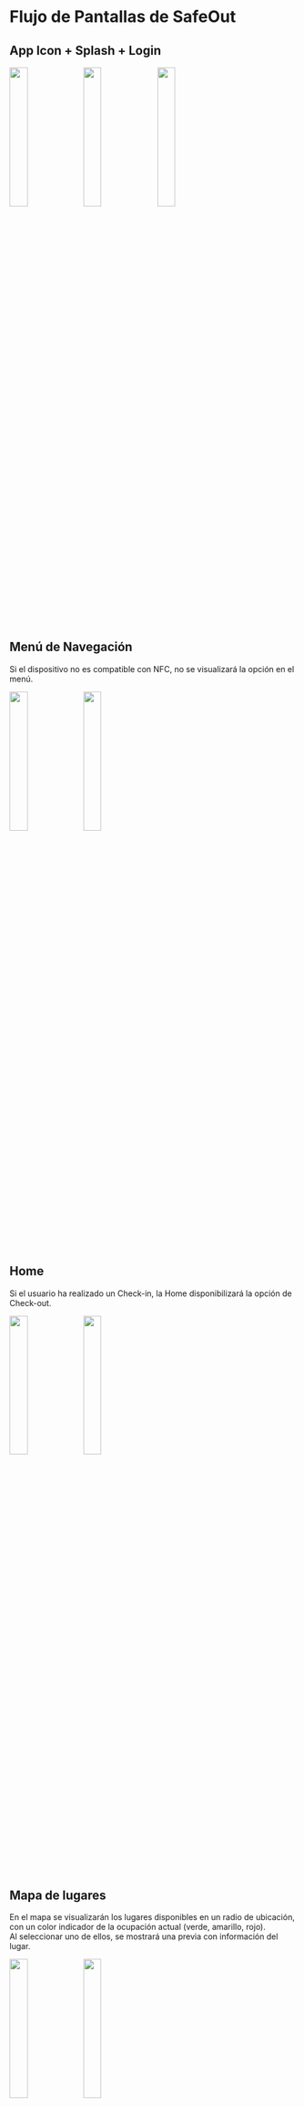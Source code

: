 # Flujo de Pantallas de SafeOut

## App Icon + Splash + Login
<p float="left">
<img src="0-safeout-icon.png" width="25%">
<img src="0-safeout-splash.png" width="25%">
<img src="1-login.png" width="25%">
</p>


## Menú de Navegación
Si el dispositivo no es compatible con NFC, no se visualizará la opción en el menú.
<p float="left">
<img src="2-menu.png" width="25%">
<img src="2-menu-nonfc.png" width="25%">
</p>

## Home 
Si el usuario ha realizado un Check-in, la Home disponibilizará la opción de Check-out.
<p float="left">
<img src="3-home-a.png" width="25%">
<img src="3-home-b.png" width="25%">
</p>

## Mapa de lugares 
En el mapa se visualizarán los lugares disponibles en un radio de ubicación, con un color indicador de la ocupación actual (verde, amarillo, rojo).\
Al seleccionar uno de ellos, se mostrará una previa con información del lugar.
<p float="left">
<img src="4-map.png" width="25%">
<img src="4-map-a.png" width="25%">
</p>

## Detalle de lugar
<img src="5-place-detail.png" width="25%">

## Buscar lugares

## Check IN
### QR
<p float="left">
<img src="7-checkin-qr.png" width="20%">
<img src="7-checkin-qr-detail.png" width="20%">
<img src="7-checkin-qr-success.png" width="20%">
</p>

### NFC
<p float="left">
<img src="7-checkin-nfc.png" width="20%">
<img src="7-checkin-nfc-detail.png" width="20%">
<img src="7-checkin-nfc-success.png" width="20%">
</p>

## Check OUT
### QR
<p float="left">
<img src="7-checkout-qr.png" width="20%">
<img src="7-checkout-qr-success.png" width="20%">
</p>

### NFC
<p float="left">
<img src="7-checkout-nfc.png" width="20%">
<img src="7-checkout-nfc-success.png" width="20%">
</p>

## Errores Checkin / Checkout

<p float="left">
<img src="7-checkin-qr-error.png" width="20%">
<img src="7-checkin-qr-error-2.png" width="20%">
<img src="7-checkout-qr-error.png" width="20%">
</p>


## Ver info
### QR
<p float="left">
<img src="8-info.png" width="20%">
<img src="8-info-detail.png" width="20%">
</p>

## Reservas
<p float="left">
<img src="9-reservation-1.png" width="20%">
<img src="9-reservation-2.png" width="20%">
<img src="9-reservation-3.png" width="20%">
</p>

<p float="left">
<img src="9-reservation-4.png" width="20%">
<img src="9-reservation-5.png" width="20%">
<img src="9-reservation-6.png" width="20%">
</p>

<p float="left">
<img src="9-reservation-7.png" width="20%">
<img src="9-reservation-8.png" width="20%">
<img src="9-reservation-9.png" width="20%">
</p>
